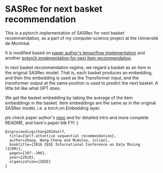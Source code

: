 # SASRec for next basket recommendation
This is a pytorch implementation of SASRec for next basket recommendation, as a part of my computer science project at the Université de Montréal.

It is modified based on [paper author's tensorflow implementation](https://github.com/kang205/SASRec) and another [pytorch implementation for next item recommendation](https://github.com/pmixer/SASRec.pytorch).

In next basket recommendation regime, we regard a basket as an item in the original SASRec model. That is, each basket produces an embedding, and then this embedding is used as the Transformer input, and the transformer output at the same position is used to predict the next basket. A little bit like what GPT does.

We get the basket embedding by taking the average of the item embeddings in the basket. Item embeddings are the same as in the original SASRec model, i.e. a torch.nn.Embedding layer.

pls check paper author's [repo](https://github.com/kang205/SASRec) and for detailed intro and more complete README, and here's paper bib FYI :)

```
@inproceedings{kang2018self,
  title={Self-attentive sequential recommendation},
  author={Kang, Wang-Cheng and McAuley, Julian},
  booktitle={2018 IEEE International Conference on Data Mining (ICDM)},
  pages={197--206},
  year={2018},
  organization={IEEE}
}
```

